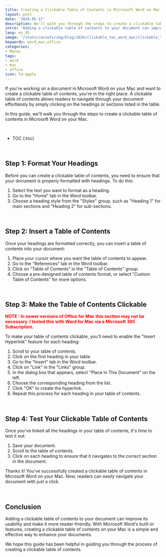 ```yaml
---
title: Creating a Clickable Table of Contents in Microsoft Word on Mac
layout: post
date: '2024-05-17'
description: We'll walk you through the steps to create a clickable table of contents in Microsoft Word on your Mac.
intro: "Adding a clickable table of contents to your document can improve its usability and make it more reader-friendly."
lang: en_US
image: "/static/assets/img/blog/2024/clickable_toc_word_mac/clickable_toc_word_mac.jpg"
keywords: word,mac,office
categories:
- Macos
tags:
- word
- mac
- office
icon: fa-apple
---
```


If you're working on a document in Microsoft Word on your Mac and want to create a clickable table of contents, you're in the right place. A clickable table of contents allows readers to navigate through your document effortlessly by simply clicking on the headings or sections listed in the table.

In this guide, we'll walk you through the steps to create a clickable table of contents in Microsoft Word on your Mac.

<br>

* TOC 
{:toc}

<br>

## Step 1: Format Your Headings

Before you can create a clickable table of contents, you need to ensure that your document is properly formatted with headings. To do this:

1. Select the text you want to format as a heading.
2. Go to the "Home" tab in the Word toolbar.
3. Choose a heading style from the "Styles" group, such as "Heading 1" for main sections and "Heading 2" for sub-sections.

<br>

## Step 2: Insert a Table of Contents

Once your headings are formatted correctly, you can insert a table of contents into your document:

1. Place your cursor where you want the table of contents to appear.
2. Go to the "References" tab in the Word toolbar.
3. Click on "Table of Contents" in the "Table of Contents" group.
4. Choose a pre-designed table of contents format, or select "Custom Table of Contents" for more options.

<br>

## Step 3: Make the Table of Contents Clickable

<span style="color:red;">**NOTE : In newer versions of Office for Mac this section may not be necessary. I tested this with Word for Mac via a Microsoft 365 Subscription.**</span>

To make your table of contents clickable, you'll need to enable the "Insert Hyperlink" feature for each heading:

1. Scroll to your table of contents.
2. Click on the first heading in your table.
3. Go to the "Insert" tab in the Word toolbar.
4. Click on "Link" in the "Links" group.
5. In the dialog box that appears, select "Place in This Document" on the left.
6. Choose the corresponding heading from the list.
7. Click "OK" to create the hyperlink.
8. Repeat this process for each heading in your table of contents.

<br>

## Step 4: Test Your Clickable Table of Contents

Once you've linked all the headings in your table of contents, it's time to test it out:

1. Save your document.
2. Scroll to the table of contents.
3. Click on each heading to ensure that it navigates to the correct section in the document.

Thanks it! You've successfully created a clickable table of contents in Microsoft Word on your Mac. Now, readers can easily navigate your document with just a click.

<br>

## Conclusion

Adding a clickable table of contents to your document can improve its usability and make it more reader-friendly. With Microsoft Word's built-in features, creating a clickable table of contents on your Mac is a simple and effective way to enhance your documents.

We hope this guide has been helpful in guiding you through the process of creating a clickable table of contents. 